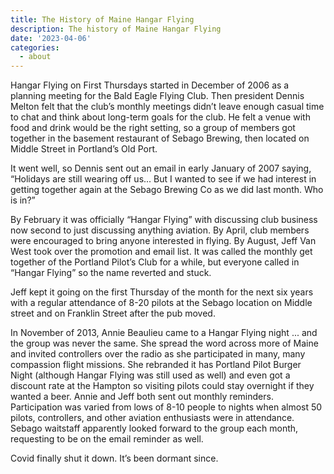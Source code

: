 ```yaml
---
title: The History of Maine Hangar Flying
description: The history of Maine Hangar Flying
date: '2023-04-06'
categories:
  - about
---
```


Hangar Flying on First Thursdays started in December of 2006 as a planning meeting for the Bald Eagle Flying Club. Then president Dennis Melton felt that the club’s monthly meetings didn’t leave enough casual time to chat and think about long-term goals for the club. He felt a venue with food and drink would be the right setting, so a group of members got together in the basement restaurant of Sebago Brewing, then located on Middle Street in Portland’s Old Port.

It went well, so Dennis sent out an email in early January of 2007 saying, “Holidays are still wearing off us... But I wanted to see if we had interest in getting together again at the Sebago Brewing Co as we did last month. Who is in?”

By February it was officially “Hangar Flying” with discussing club business now second to just discussing anything aviation. By April, club members were encouraged to bring anyone interested in flying. By August, Jeff Van West took over the promotion and email list. It was called the monthly get together of the Portland Pilot’s Club for a while, but everyone called in “Hangar Flying” so the name reverted and stuck.

Jeff kept it going on the first Thursday of the month for the next six years with a regular attendance of 8-20 pilots at the Sebago location on Middle street and on Franklin Street after the pub moved.

In November of 2013, Annie Beaulieu came to a Hangar Flying night ... and the group was never the same. She spread the word across more of Maine and invited controllers over the radio as she participated in many, many compassion flight missions. She rebranded it has Portland Pilot Burger Night (although Hangar Flying was still used as well) and even got a discount rate at the Hampton so visiting pilots could stay overnight if they wanted a beer. Annie and Jeff both sent out monthly reminders. Participation was varied from lows of 8-10 people to nights when almost 50 pilots, controllers, and other aviation enthusiasts were in attendance. Sebago waitstaff apparently looked forward to the group each month, requesting to be on the email reminder as well.

Covid finally shut it down. It’s been dormant since.
